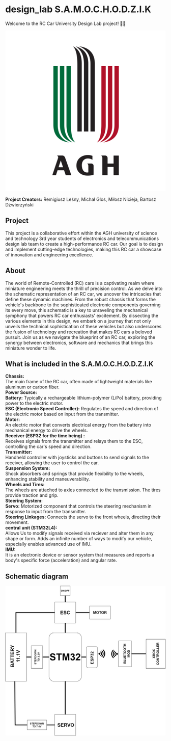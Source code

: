 # design_lab S.A.M.O.C.H.O.D.Z.I.K

Welcome to the RC Car University Design Lab project! 🚗🔧

![RC Car Image](/images/Znak_graficzny_AGH.svg.png)

**Project Creators:** Remigiusz Leśny, Michał Glos, Miłosz Nicieja, Bartosz Dźwierzyński 

## Project
  
This project is a collaborative effort within the AGH  university of science and technology 3rd year students of electronics and telecommunications design lab team to create a high-performance RC car. Our goal is to design and implement cutting-edge technologies, making this RC car a showcase of innovation and engineering excellence.

## About 

The world of Remote-Controlled (RC) cars is a captivating realm where miniature engineering meets the thrill of precision control. As we delve into the schematic representation of an RC car, we uncover the intricacies that define these dynamic machines. From the robust chassis that forms the vehicle's backbone to the sophisticated electronic components governing its every move, this schematic is a key to unraveling the mechanical symphony that powers RC car enthusiasts' excitement. By dissecting the various elements in this design, we embark on a journey that not only unveils the technical sophistication of these vehicles but also underscores the fusion of technology and recreation that makes RC cars a beloved pursuit. Join us as we navigate the blueprint of an RC car, exploring the synergy between electronics, software and mechanics that brings this miniature wonder to life.


## What is included in the S.A.M.O.C.H.O.D.Z.I.K
**Chassis:** <br>
  The main frame of the RC car, often made of lightweight materials like aluminum or carbon fiber. <br>
**Power Source:** <br>
  **Battery:** Typically a rechargeable lithium-polymer (LiPo) battery, providing power to the electric motor. <br>
  **ESC (Electronic Speed Controller):** Regulates the speed and direction of the electric motor based on input from the transmitter. <br>
**Motor:** <br>
  An electric motor that converts electrical energy from the battery into mechanical energy to drive the wheels. <br>
**Receiver (ESP32 for the time being) :**   <br>
  Receives signals from the transmitter and relays them to the ESC, controlling the car's speed and direction.  <br>
**Transmitter:** <br>
  Handheld controller with joysticks and buttons to send signals to the receiver, allowing the user to control the car. <br>
**Suspension System:** <br>
  Shock absorbers and springs that provide flexibility to the wheels, enhancing stability and maneuverability. <br>
**Wheels and Tires:** <br>
  The wheels are attached to axles connected to the transmission. The tires provide traction and grip. <br>
**Steering System:** <br>
  **Servo:** Motorized component that controls the steering mechanism in response to input from the transmitter. <br>
  **Steering Linkages:** Connects the servo to the front wheels, directing their movement. <br>
**central unit (STM32L4):** <br>
  Allows Us to modify signals received via reciever and alter them in any shape or form. Adds an infinite number of ways to modify our vehicle, especially enables advanced use of IMU. <br>
**IMU:** <br>
  It is an electronic device or sensor system that measures and reports a body's specific force (acceleration) and angular rate. <br>

  ## Schematic diagram

![schematic diagram Image](images/Schematic.drawio.png)

